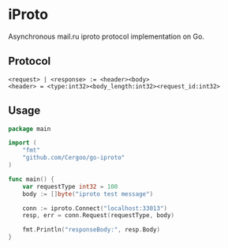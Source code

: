 # iProto

Asynchronous mail.ru iproto protocol implementation on Go.

## Protocol

```
<request> | <response> := <header><body>
<header> = <type:int32><body_length:int32><request_id:int32>
```

## Usage

```go
package main

import (
	"fmt"
	"github.com/Cergoo/go-iproto"
)

func main() {
	var requestType int32 = 100
	body := []byte("iproto test message")

	conn := iproto.Connect("localhost:33013")
	resp, err = conn.Request(requestType, body)

	fmt.Println("responseBody:", resp.Body)
}
```
